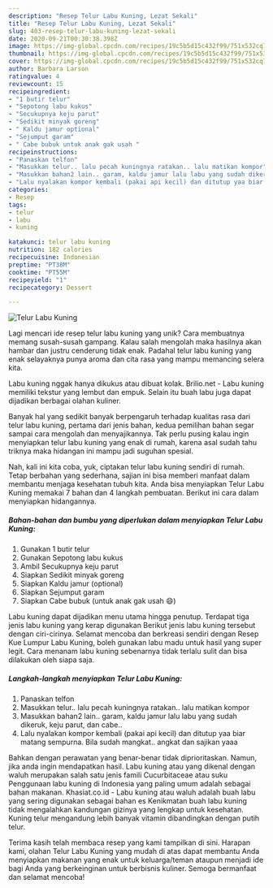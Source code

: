 ```yaml
---
description: "Resep Telur Labu Kuning, Lezat Sekali"
title: "Resep Telur Labu Kuning, Lezat Sekali"
slug: 403-resep-telur-labu-kuning-lezat-sekali
date: 2020-09-21T00:30:38.398Z
image: https://img-global.cpcdn.com/recipes/19c5b5d15c432f99/751x532cq70/telur-labu-kuning-foto-resep-utama.jpg
thumbnail: https://img-global.cpcdn.com/recipes/19c5b5d15c432f99/751x532cq70/telur-labu-kuning-foto-resep-utama.jpg
cover: https://img-global.cpcdn.com/recipes/19c5b5d15c432f99/751x532cq70/telur-labu-kuning-foto-resep-utama.jpg
author: Barbara Larson
ratingvalue: 4
reviewcount: 15
recipeingredient:
- "1 butir telur"
- "Sepotong labu kukus"
- "Secukupnya keju parut"
- "Sedikit minyak goreng"
- " Kaldu jamur optional"
- "Sejumput garam"
- " Cabe bubuk untuk anak gak usah "
recipeinstructions:
- "Panaskan telfon"
- "Masukkan telur.. lalu pecah kuningnya ratakan.. lalu matikan kompor"
- "Masukkan bahan2 lain.. garam, kaldu jamur lalu labu yang sudah dikeruk, keju parut, dan cabe.."
- "Lalu nyalakan kompor kembali (pakai api kecil) dan ditutup yaa biar matang sempurna. Bila sudah mangkat.. angkat dan sajikan yaaa"
categories:
- Resep
tags:
- telur
- labu
- kuning

katakunci: telur labu kuning 
nutrition: 182 calories
recipecuisine: Indonesian
preptime: "PT38M"
cooktime: "PT55M"
recipeyield: "1"
recipecategory: Dessert

---
```



![Telur Labu Kuning](https://img-global.cpcdn.com/recipes/19c5b5d15c432f99/751x532cq70/telur-labu-kuning-foto-resep-utama.jpg)

Lagi mencari ide resep telur labu kuning yang unik? Cara membuatnya memang susah-susah gampang. Kalau salah mengolah maka hasilnya akan hambar dan justru cenderung tidak enak. Padahal telur labu kuning yang enak selayaknya punya aroma dan cita rasa yang mampu memancing selera kita.

Labu kuning nggak hanya dikukus atau dibuat kolak. Brilio.net - Labu kuning memiliki tekstur yang lembut dan empuk. Selain itu buah labu juga dapat dijadikan berbagai olahan kuliner.

Banyak hal yang sedikit banyak berpengaruh terhadap kualitas rasa dari telur labu kuning, pertama dari jenis bahan, kedua pemilihan bahan segar sampai cara mengolah dan menyajikannya. Tak perlu pusing kalau ingin menyiapkan telur labu kuning yang enak di rumah, karena asal sudah tahu triknya maka hidangan ini mampu jadi suguhan spesial.


Nah, kali ini kita coba, yuk, ciptakan telur labu kuning sendiri di rumah. Tetap berbahan yang sederhana, sajian ini bisa memberi manfaat dalam membantu menjaga kesehatan tubuh kita. Anda bisa menyiapkan Telur Labu Kuning memakai 7 bahan dan 4 langkah pembuatan. Berikut ini cara dalam menyiapkan hidangannya.

<!--inarticleads1-->

##### Bahan-bahan dan bumbu yang diperlukan dalam menyiapkan Telur Labu Kuning:

1. Gunakan 1 butir telur
1. Gunakan Sepotong labu kukus
1. Ambil Secukupnya keju parut
1. Siapkan Sedikit minyak goreng
1. Siapkan  Kaldu jamur (optional)
1. Siapkan Sejumput garam
1. Siapkan  Cabe bubuk (untuk anak gak usah 😄)


Labu kuning dapat dijadikan menu utama hingga penutup. Terdapat tiga jenis labu kuning yang kerap digunakan Berikut jenis labu kuning tersebut dengan ciri-cirinya. Selamat mencoba dan berkreasi sendiri dengan Resep Kue Lumpur Labu Kuning, boleh gunakan labu madu untuk hasil yang super legit. Cara menanam labu kuning sebenarnya tidak terlalu sulit dan bisa dilakukan oleh siapa saja. 

<!--inarticleads2-->

##### Langkah-langkah menyiapkan Telur Labu Kuning:

1. Panaskan telfon
1. Masukkan telur.. lalu pecah kuningnya ratakan.. lalu matikan kompor
1. Masukkan bahan2 lain.. garam, kaldu jamur lalu labu yang sudah dikeruk, keju parut, dan cabe..
1. Lalu nyalakan kompor kembali (pakai api kecil) dan ditutup yaa biar matang sempurna. Bila sudah mangkat.. angkat dan sajikan yaaa


Bahkan dengan perawatan yang benar-benar tidak diprioritaskan. Namun, jika anda ingin mendapatkan hasil. Labu kuning atau yang dikenal dengan waluh merupakan salah satu jenis famili Cucurbitaceae atau suku Penggunaan labu kuning di Indonesia yang paling umum adalah sebagai bahan makanan. Khasiat.co.id - Labu kuning atau waluh adalah buah labu yang sering digunakan sebagai bahan es Kenikmatan buah labu kuning tidak mengalahkan kandungan gizinya yang lengkap untuk kesehatan. Kuning telur mengandung lebih banyak vitamin dibandingkan dengan putih telur. 

Terima kasih telah membaca resep yang kami tampilkan di sini. Harapan kami, olahan Telur Labu Kuning yang mudah di atas dapat membantu Anda menyiapkan makanan yang enak untuk keluarga/teman ataupun menjadi ide bagi Anda yang berkeinginan untuk berbisnis kuliner. Semoga bermanfaat dan selamat mencoba!
